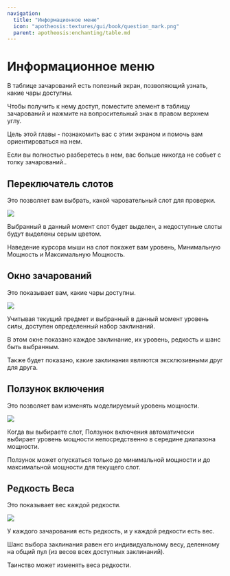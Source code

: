 ```yaml
---
navigation:
  title: "Информационное меню"
  icon: "apotheosis:textures/gui/book/question_mark.png"
  parent: apotheosis:enchanting/table.md
---
```


# Информационное меню

В таблице зачарований есть полезный экран, позволяющий узнать, какие чары доступны.

Чтобы получить к нему доступ, поместите элемент в таблицу зачарований и нажмите на вопросительный знак в правом верхнем углу.

Цель этой главы - познакомить вас с этим экраном и помочь вам ориентироваться на нем.

Если вы полностью разберетесь в нем, вас больше никогда не собьет с толку зачарований..

## Переключатель слотов

Это позволяет вам выбрать, какой чаровательный слот для проверки.

![](slot_selector.png)

Выбранный в данный момент слот будет выделен, а недоступные слоты будут выделены серым цветом.

Наведение курсора мыши на слот покажет вам уровень, <Color id="dark_red">Минимальную Мощность</Color> и <Color id="blue">Максимальную Мощность</Color>.

## Окно зачарований

Это показывает вам, какие чары доступны.

![](enchantments_window.png)

Учитывая текущий предмет и выбранный в данный момент уровень силы, доступен определенный набор заклинаний.

В этом окне показано каждое заклинание, их уровень, редкость и шанс быть выбранным.

Также будет показано, какие заклинания являются эксклюзивными друг для друга.

## Ползунок включения

Это позволяет вам изменять моделируемый уровень мощности.

![](power_slider.png)

Когда вы выбираете слот, Ползунок включения автоматически выбирает уровень мощности непосредственно в середине диапазона мощности.

Ползунок может опускаться только до <Color id="dark_red">минимальной мощности</Color> и до <Color id="blue">максимальной мощности</Color> для текущего слот.

## Редкость Веса

Это показывает вес каждой редкости.

![](weights.png)

У каждого зачарования есть редкость, и у каждой редкости есть вес.

Шанс выбора заклинания равен его индивидуальному весу, деленному на общий пул (из весов всех доступных заклинаний).

<Color hex="#A800A8">Таинство</Color> может изменять веса редкости.

